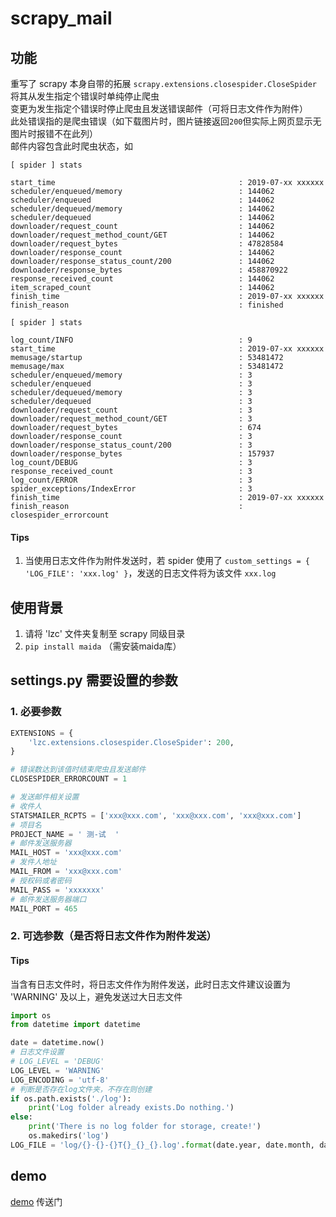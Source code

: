 # scrapy_mail

## 功能
重写了 scrapy 本身自带的拓展 `scrapy.extensions.closespider.CloseSpider`  
将其从发生指定个错误时单纯停止爬虫  
变更为发生指定个错误时停止爬虫且发送错误邮件（可将日志文件作为附件）  
此处错误指的是爬虫错误（如下载图片时，图片链接返回`200`但实际上网页显示无图片时报错不在此列）  
邮件内容包含此时爬虫状态，如
```text
[ spider ] stats

start_time                                         : 2019-07-xx xxxxxx
scheduler/enqueued/memory                          : 144062
scheduler/enqueued                                 : 144062
scheduler/dequeued/memory                          : 144062
scheduler/dequeued                                 : 144062
downloader/request_count                           : 144062
downloader/request_method_count/GET                : 144062
downloader/request_bytes                           : 47828584
downloader/response_count                          : 144062
downloader/response_status_count/200               : 144062
downloader/response_bytes                          : 458870922
response_received_count                            : 144062
item_scraped_count                                 : 144062
finish_time                                        : 2019-07-xx xxxxxx
finish_reason                                      : finished

```
```text
[ spider ] stats

log_count/INFO                                     : 9
start_time                                         : 2019-07-xx xxxxxx
memusage/startup                                   : 53481472
memusage/max                                       : 53481472
scheduler/enqueued/memory                          : 3
scheduler/enqueued                                 : 3
scheduler/dequeued/memory                          : 3
scheduler/dequeued                                 : 3
downloader/request_count                           : 3
downloader/request_method_count/GET                : 3
downloader/request_bytes                           : 674
downloader/response_count                          : 3
downloader/response_status_count/200               : 3
downloader/response_bytes                          : 157937
log_count/DEBUG                                    : 3
response_received_count                            : 3
log_count/ERROR                                    : 3
spider_exceptions/IndexError                       : 3
finish_time                                        : 2019-07-xx xxxxxx
finish_reason                                      : closespider_errorcount

```
#### Tips
1. 当使用日志文件作为附件发送时，若 spider 使用了 `custom_settings = { 'LOG_FILE': 'xxx.log' }`，发送的日志文件将为该文件 `xxx.log`

## 使用背景
1. 请将 'lzc' 文件夹复制至 scrapy 同级目录
2. `pip install maida` （需安装maida库）

## settings.py 需要设置的参数
### 1. 必要参数

```python
EXTENSIONS = {
    'lzc.extensions.closespider.CloseSpider': 200,
}

# 错误数达到该值时结束爬虫且发送邮件
CLOSESPIDER_ERRORCOUNT = 1

# 发送邮件相关设置
# 收件人
STATSMAILER_RCPTS = ['xxx@xxx.com', 'xxx@xxx.com', 'xxx@xxx.com']
# 项目名
PROJECT_NAME = ' 测-试  '
# 邮件发送服务器
MAIL_HOST = 'xxx@xxx.com'
# 发件人地址
MAIL_FROM = 'xxx@xxx.com'
# 授权码或者密码
MAIL_PASS = 'xxxxxxx'
# 邮件发送服务器端口
MAIL_PORT = 465
```

### 2. 可选参数（是否将日志文件作为附件发送）
#### Tips
当含有日志文件时，将日志文件作为附件发送，此时日志文件建议设置为 'WARNING' 及以上，避免发送过大日志文件
```python
import os
from datetime import datetime

date = datetime.now()
# 日志文件设置
# LOG_LEVEL = 'DEBUG'
LOG_LEVEL = 'WARNING'
LOG_ENCODING = 'utf-8'
# 判断是否存在log文件夹，不存在则创建
if os.path.exists('./log'):
    print('Log folder already exists.Do nothing.')
else:
    print('There is no log folder for storage, create!')
    os.makedirs('log')
LOG_FILE = 'log/{}-{}-{}T{}_{}_{}.log'.format(date.year, date.month, date.day, date.hour, date.minute, date.second)
```

## demo
[demo](https://github.com/LZC6244/scrapy_mail/tree/master/demo) 传送门
